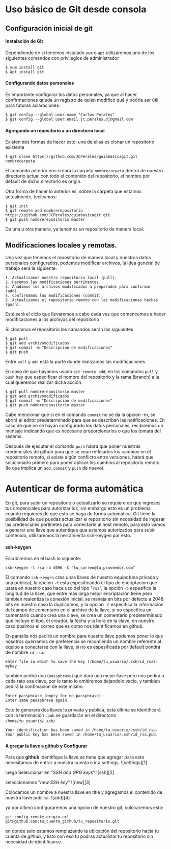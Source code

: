 # Uso básico de Git desde consola

## Configuración inicial de git

#### Instalación de Git

Dependiendo de si tenemos instalado `yum` o `apt` utilizaremos uno de los siguientes comandos con privilegios de administrador

~~~~
$ yum install git
$ apt install git
~~~~

#### Configurando datos personales

Es importante configurar los datos personales, ya que al hacer confirmaciones queda un registro de quién modificó qué y podría ser útil para futuras aclaraciones.

~~~
$ git config --global user.name "Carlos Perales"
$ git config --global user.email jc.perales.dj@gmail.com
~~~

#### Agregando un repositorio a un directorio local

Existen dos formas de hacer ésto, una de ellas es clonar un repositorio existente 

~~~
$ git clone https://github.com/JCPerales/guiabasicagit.git nombrecarpeta
~~~

El comando anterior nos creará la carpeta `nombrecarpeta` dentro de nuestro directorio actual con todo el contenido del repositorio, el nombre por default de dicho directorio es origin.

Otra forma de hacer lo anterior es, sobre la carpeta que estamos actualmente, tecleamos:

~~~~
$ git init
$ git remote add nombrerepositorio https://github.com/JCPerales/guiabasicagit.git
$ git push nombrerepositorio master
~~~~

De una u otra manera, ya tenemos un repositorio de manera local.

## Modificaciones locales y remotas.

Una vez que tenemos el repositorio de manera local y nuestros datos personales configurados, podemos modificar archivos, la idea general de trabajo será la siguiente:

	1. Actualizamos nuestro repositorio local (pull).
	2. Hacemos las modificaciones pertinentes.
	3. Añadimos los archivos modificados a preparados para confirmar (add).
	4. Confirmamos las modificaciones (commit).
	5. Actualizamos el repositorio remoto con las modificaciones hechas (push).

Esté será el ciclo que llevaremos a cabo cada vez que comencemos a hacer modificaciones a los archivos del repositorio

Si clonamos el repositorio los camandos serán los siguientes

~~~
$ git pull
$ git add archivomodificados
$ git commit -m "Descripcion de modificaciones"
$ git push
~~~

Entre `pull` y `add` está la parte donde realizamos las modificaciones.

En caso de que hayamos usado `git remote add`, en los comandos `pull` y `push` hay que especificar el nombre del repositorio y la rama (branch) a la cual queremos realizar dicha acción.

~~~
$ git pull nombrerepositorio master
$ git add archivomodificados
$ git commit -m "Descripcion de modificaciones"
$ git push nombrerepositorio master
~~~

Cabe mencionar que si en el comando `commit` no se da la opcion -m, se abrirá el editor predeterminado para que se describan las notificaciones. En caso de que no se hayan configurado los datos personales, recibiremos un mensaje indicando que es necesario proporcionarlos o que los tomará del sistema.

Después de ejecutar el comando `push` habrá que poner nuestras credenciales de github para que se vean reflejados los cambios en el repositorio remoto, si existe algún conflicto entre versiones, habrá que solucionarlo primero para poder aplicar los cambios al repositorio remoto (lo que implica un `add`, `commit` y `push` de nuevo).

# Autenticar de forma automática

En git, para subir un repositorio o actualizarlo se requiere de que ingreses tus credenciales para autorizar los, sin embargo esto es un problema cuando requieres de que esto se haga de forma automática. Git tiene la posibilidad de que puedas actualizar el repositorio sin necesidad de ingesar las credenciales pertinetes para conectarte al host remoto, para esto vamos a generar una llave que autentique que estamos autorizados para subir contenido, utilizaremos la herramienta ssh-keygen par esto.

#### ssh-keygen

Escribiremos en el bash lo siguente:
~~~~~
ssh-keygen -t rsa -b 4096 -C "tu_correo@tu_proveedor.com"
~~~~~
El comando `ssh-keygen` crea unas llaves de nuestro equipo(una privada y una publica), la opcion `-t` esta espesificando el tipo de encriptacion que usará en nuestro caso hace uso del tipo "`rsa`", la opción `-b` espesifica la longitud de la llave, que entre más larga mejor encriptación tiene pero tambien realentiza la conexión inicial, se maneja en bits por defecto a 2048 bits en nuestro caso la duplicamos, y la opción `-C` especifica la información del campo de comentario en el archivo de la llave, si no especifica un comentario cuando crea una clave, se crea un comentario predeterminado que incluye el tipo, el creador, la fecha y la hora de la clave, en nuestro caso pusimos el correo que es como nos identificamos en github.

En pantalla nos pedirá un nombre para nuestra llave podemos poner lo que nosotros querramos de preferencia se recomienda un nombre referente al equipo a conectarse con la llave, si no es espesificada por default pondrá de nombre `id_rsa`.

~~~~~
Enter file in which to save the key (/home/tu_usuario/.ssh/id_rsa): mykey
~~~~~
 tambien pedirá una (`passphrase`) que dará una mejor llave pero nos pedirá a cada rato esa clave, por lo tanto lo omitiremos dejandolo vacío, y tambien pedirá la confimacion de este mismo.
~~~~~
Enter passphrase (empty for no passphrase):
Enter same passphrase again:
~~~~~
Esto te generará dos llaves la privada y publica, esta última se identificará con la terminación `.pub` se guardarán en el directorio `/home/tu_usuario/.ssh/`.
~~~~~
Your identification has been saved in /home/tu_usuario/.ssh/id_rsa.
Your public key has been saved in /home/tu_usuario/.ssh/id_rsa.pub.
~~~~~
#### A gregar la llave a github y Configurar

Para que **github** identifique la llave se tiene que agregar para esto necesitamos de entrar a nuestra cuenta e ir a settings.
![settings][1]

luego Seleccionar en "*SSH and GPG keys*"
![ssh][2]

seleccionamos "*new SSH key*"
![new][3]

Colocamos un nombre a nuestra llave en title y agregamos el contenido de nuestra llave publica.
![add][4]

ya por último configuraremos una opcion de nuestro git, colocaremos esto:
~~~~~~
git config remote.origin.url git@github.com:tu_cuenta_github/tu_repositorio.git
~~~~~~
en donde solo estamos remplazando la ubicación del repositorio hacia tu cuenta de *github*, y listo con eso tu podras actualizar tu repositorio sin necesidad de identificarse.
